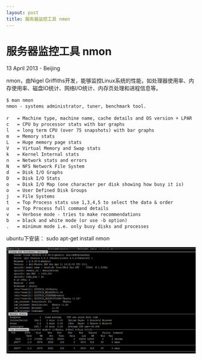 ```yaml
---
layout: post
title: 服务器监控工具 nmon
---
```


服务器监控工具 nmon
========================
13 April 2013 - Beijing

nmon，由Nigel Griffiths开发，能够监控Linux系统的性能，如处理器使用率、内存使用率、磁盘IO统计、网络I/O统计、内存页处理和进程信息等。

	$ man nmon
	nmon - systems administrator, tuner, benchmark tool.

	r   = Machine type, machine name, cache details and OS version + LPAR
	c   = CPU by processor stats with bar graphs
	l   = long term CPU (over 75 snapshots) with bar graphs
	m   = Memory stats
	L   = Huge memory page stats
	V   = Virtual Memory and Swap stats
	k   = Kernel Internal stats
	n   = Network stats and errors
	N   = NFS Network File System
	d   = Disk I/O Graphs
	D   = Disk I/O Stats
	o   = Disk I/O Map (one character per disk showing how busy it is)
	o   = User Defined Disk Groups
	j   = File Systems 
	t   = Top Process stats use 1,3,4,5 to select the data & order
	u   = Top Process full command details
	v   = Verbose mode - tries to make recommendations
	b   = black and white mode (or use -b option)
	.   = minimum mode i.e. only busy disks and processes
	

ubuntu下安装：
	sudo apt-get install nmon
	
![nmon 效果图](../pic/2013_04_13_nmon.png)